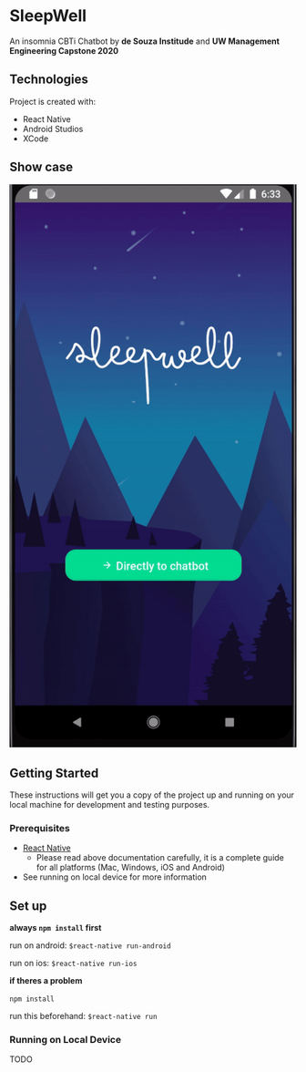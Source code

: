 # SleepWell
An insomnia CBTi Chatbot by **de Souza Institude** and **UW Management Engineering Capstone 2020**

## Technologies
Project is created with:
- React Native
- Android Studios
- XCode

## Show case
![](examples/welcome.gif)


## Getting Started 
These instructions will get you a copy of the project up and running on your local machine for development and testing purposes.

### Prerequisites

- [React Native](https://reactnative.dev/docs/environment-setup)
    - Please read above documentation carefully, it is a complete guide for all platforms (Mac, Windows, iOS and Android)
- See running on local device for more information


## Set up
**always 
```npm install``` 
first**

run on android:
`$react-native run-android`

run on ios:
`$react-native run-ios`


**if theres a problem**

```npm install``` 

run this beforehand:
`$react-native run`


### Running on Local Device
TODO
